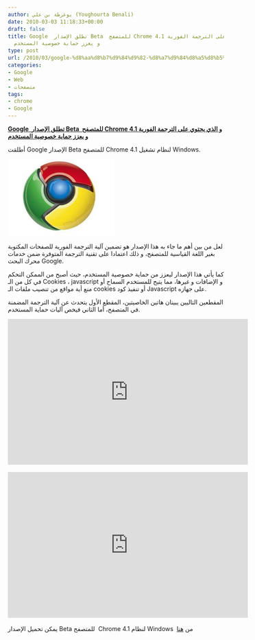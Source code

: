 ```yaml
---
author: يوغرطة بن علي (Youghourta Benali)
date: 2010-03-03 11:18:33+00:00
draft: false
title: Google  تطلق الإصدار Beta  للمتصفح Chrome 4.1 و الذي يحتوي على الترجمة الفورية
  و يعزز حماية خصوصية المستخدم
type: post
url: /2010/03/google-%d8%aa%d8%b7%d9%84%d9%82-%d8%a7%d9%84%d8%a5%d8%b5%d8%af%d8%a7%d8%b1-beta-%d9%84%d9%84%d9%85%d8%aa%d8%b5%d9%81%d8%ad-chrome-4-1-%d9%88-%d8%a7%d9%84%d8%b0%d9%8a-%d9%8a%d8%ad%d8%aa%d9%88%d9%8a/
categories:
- Google
- Web
- متصفحات
tags:
- chrome
- Google
---
```


[**Google  تطلق الإصدار Beta  للمتصفح Chrome 4.1 و الذي يحتوي على الترجمة الفورية و يعزز حماية خصوصية المستخدم**](https://www.it-scoop.com/2010/03/google-%d8%aa%d8%b7%d9%84%d9%82-%d8%a7%d9%84%d8%a5%d8%b5%d8%af%d8%a7%d8%b1-beta-%d9%84%d9%84%d9%85%d8%aa%d8%b5%d9%81%d8%ad-chrome-4-1-%d9%88-%d8%a7%d9%84%d8%b0%d9%8a-%d9%8a%d8%ad%d8%aa%d9%88%d9%8a/)


أطلقت Google الإصدار Beta للمتصفح Chrome 4.1 لنظام تشغيل Windows.

[![](Chrome_logo.jpg)
](https://www.it-scoop.com/2010/03/google-%d8%aa%d8%b7%d9%84%d9%82-%d8%a7%d9%84%d8%a5%d8%b5%d8%af%d8%a7%d8%b1-beta-%d9%84%d9%84%d9%85%d8%aa%d8%b5%d9%81%d8%ad-chrome-4-1-%d9%88-%d8%a7%d9%84%d8%b0%d9%8a-%d9%8a%d8%ad%d8%aa%d9%88%d9%8a/)

لعل من بين أهم ما جاء به هذا الإصدار هو تضمين آلية الترجمة الفورية للصفحات المكتوبة بغير اللغة القياسية للمتصفح، و ذلك اعتمادا على تقنية الترجمة المتوفرة ضمن خدمات محرك البحث Google.

كما يأتي هذا الإصدار ليعزز من حماية خصوصية المستخدم، حيث أصبح من الممكن التحكم في كل من الـ Cookies ، javascript و الإضافات و غيرها، مما يتيح للمستخدم السماح أو منع أية مواقع من تنصيب ملفات الـ cookies أو تنفيذ كود Javascript على جهازه.

المقطعين التاليين يبينان هاتين الخاصيتين، المقطع الأول يتحدث عن آلية الترجمة المضمنة في المتصفح، أما الثاني فيخص آليات حماية المستخدم.

<!-- more -->

<object classid="clsid:d27cdb6e-ae6d-11cf-96b8-444553540000" width="560" codebase="http://download.macromedia.com/pub/shockwave/cabs/flash/swflash.cab#version=6,0,40,0" height="340"><embed src="http://www.youtube.com/v/HqmUbNGkM9I&hl=fr_FR&fs=1&" allowscriptaccess="always" height="340" width="560" allowfullscreen="true" type="application/x-shockwave-flash"></embed></object>

<object classid="clsid:d27cdb6e-ae6d-11cf-96b8-444553540000" width="560" codebase="http://download.macromedia.com/pub/shockwave/cabs/flash/swflash.cab#version=6,0,40,0" height="340"><embed src="http://www.youtube.com/v/2YItmumfVnk&hl=fr_FR&fs=1&" allowscriptaccess="always" height="340" width="560" allowfullscreen="true" type="application/x-shockwave-flash"></embed></object>

يمكن تحميل الإصدار Beta للمتصفح  Chrome 4.1 لنظام Windows  من [هنا](http://www.google.com/intl/en/landing/chrome/beta/)
